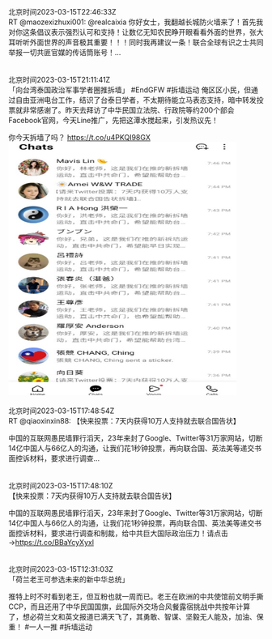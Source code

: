 北京时间2023-03-15T22:46:33Z<br>RT @maozexizhuxi001: @realcaixia 你好女士，我翻越长城防火墙来了！首先我对你这条倡议表示强烈认可和支持！让数亿无知农民睁开眼看看外面的世界，张大耳听听外面世界的声音极其重要！！！同时我再建议一条！联合全球有识之士共同举报一切共匪官媒的传话筒账号！…<br><br><br>北京时间2023-03-15T21:11:41Z<br>「向台湾泰国政治军事学者圈推拆墙」
#EndGFW #拆墙运动
俺区区小民，但通过自由亚洲电台工作，结识了台泰日学者，不太期待能立马表态支持，暗中转发投票就非常感谢了。昨天去拜访了中华民国立法院、行政院等约200个部会Facebook官网，今天Line推广，先把这潭水搅起来，引发热议先！

你今天拆墙了吗？ https://t.co/u4PKQI98GX<br><img src='/temp/image/2023/w-Month-3/1635992163686432768_0.jpg' width='450' height='500'><br><br>北京时间2023-03-15T17:48:54Z<br>RT @qiaoxinxin88: 【快来投票：7天内获得10万人支持就去联合国告状】

中国的互联网愚民墙罪行滔天，23年来封了Google、Twitter等31万家网站，切断14亿中国人与66亿人的沟通，让我们花1秒钟投票，再向联合国、英法美等递交书面控诉材料，要求进行调查…<br><br><br>北京时间2023-03-15T17:48:10Z<br>【快来投票：7天内获得10万人支持就去联合国告状】

中国的互联网愚民墙罪行滔天，23年来封了Google、Twitter等31万家网站，切断14亿中国人与66亿人的沟通，让我们花1秒钟投票，再向联合国、英法美等递交书面控诉材料，要求进行调查和制裁，给中共巨大国际政治压力！请点击→https://t.co/BBaYcyXyxl<br><br><br>北京时间2023-03-15T12:31:03Z<br>「荷兰老王可参选未来的新中华总统」

推特上时不时看到老王，但互粉也就一周而已。老王在欧洲的中共使馆前文明手撕CCP，而且还用了中华民国国旗，此国际外交场合风餐露宿挑战中共按年计算了，想必荷兰文和英文报道已满天飞了，其勇敢、智谋、坚毅无人能及，加油、保重！
#一人一推 #拆墙运动<br><br><br>
